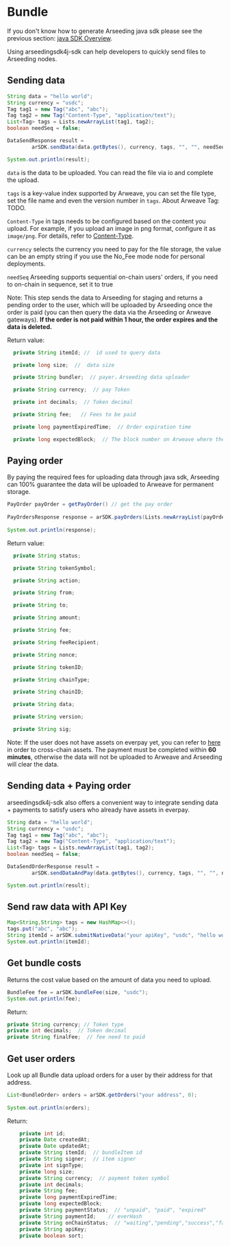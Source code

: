 # Bundle
If you don't know how to generate Arseeding java sdk please see the previous section: [java SDK Overview](1.intro.md).

Using arseedingsdk4j-sdk can help developers to quickly send files to Arseeding nodes.

## Sending data

```java
String data = "hello world";
String currency = "usdc";
Tag tag1 = new Tag("abc", "abc");
Tag tag2 = new Tag("Content-Type", "application/text");
List<Tag> tags = Lists.newArrayList(tag1, tag2);
boolean needSeq = false;

DataSendResponse result =
        arSDK.sendData(data.getBytes(), currency, tags, "", "", needSeq);

System.out.println(result);
```
`data` is the data to be uploaded. You can read the file via io and complete the upload.

`tags` is a key-value index supported by Arweave, you can set the file type, set the file name and even the version number in `tags`. About Arweave Tag: TODO.

`Content-Type` in tags needs to be configured based on the content you upload. For example, if you upload an image in png format, configure it as `image/png`. For details, refer to [Content-Type](../../other/tags.md#content-type).

`currency` selects the currency you need to pay for the file storage, the value can be an empty string if you use the No_Fee mode node for personal deployments.

`needSeq` Arseeding supports sequential on-chain users' orders, if you need to on-chain in sequence, set it to true

Note: This step sends the data to Arseeding for staging and returns a pending order to the user, which will be uploaded by Arseeding once the order is paid (you can then query the data via the Arseeding or Arweave gateways). **If the order is not paid within 1 hour, the order expires and the data is deleted.**

Return value:
```java
  private String itemId; //  id used to query data

  private long size;  //  data size

  private String bundler;  // payer，Arseeding data uploader

  private String currency;  // pay Token

  private int decimals;  // Token decimal

  private String fee;   // Fees to be paid

  private long paymentExpiredTime;  // Order expiration time

  private long expectedBlock;  // The block number on Arweave where the data is expected to be stored
```

## Paying order
By paying the required fees for uploading data through java sdk, Arseeding can 100% guarantee the data will be uploaded to Arweave for permanent storage.

```java
PayOrder payOrder = getPayOrder() // get the pay order
        
PayOrdersResponse response = arSDK.payOrders(Lists.newArrayList(payOrder))
    
System.out.println(response);
```

Return value:
```java
  private String status;

  private String tokenSymbol;

  private String action;

  private String from;

  private String to;

  private String amount;

  private String fee;

  private String feeRecipient;

  private String nonce;

  private String tokenID;

  private String chainType;

  private String chainID;

  private String data;

  private String version;

  private String sig;
```
Note: If the user does not have assets on everpay yet, you can refer to [here](../../other/2.getAR.md#everpay) in order to cross-chain assets. The payment must be completed within **60 minutes**, otherwise the data will not be uploaded to Arweave and Arseeding will clear the data.

## Sending data + Paying order

arseedingsdk4j-sdk also offers a convenient way to integrate sending data + payments to satisfy users who already have assets in everpay.

```java
String data = "hello world";
String currency = "usdc";
Tag tag1 = new Tag("abc", "abc");
Tag tag2 = new Tag("Content-Type", "application/text");
List<Tag> tags = Lists.newArrayList(tag1, tag2);
boolean needSeq = false;

DataSendOrderResponse result =
        arSDK.sendDataAndPay(data.getBytes(), currency, tags, "", "", needSeq);

System.out.println(result);
```

## Send raw data with API Key

```java
Map<String,String> tags = new HashMap<>();
tags.put("abc", "abc");
String itemId = arSDK.submitNativeData("your apiKey", "usdc", "hello world".getBytes(), "text/html", tags);
System.out.println(itemId);
```

## Get bundle costs

Returns the cost value based on the amount of data you need to upload.

```java
BundleFee fee = arSDK.bundleFee(size, "usdc");
System.out.println(fee);
```

Return:
```java
private String currency; // Token type
private int decimals;  // Token decimal
private String finalFee;  // fee need to paid
```

## Get user orders

Look up all Bundle data upload orders for a user by their address for that address.
```java
List<BundleOrder> orders = arSDK.getOrders("your address", 0);
    
System.out.println(orders);
```
Return:
```java 
    private int id;
    private Date createdAt;
    private Date updatedAt;
    private String itemId;  // bundleItem id
    private String signer;  // item signer
    private int signType;
    private long size;
    private String currency;  // payment token symbol
    private int decimals;
    private String fee;
    private long paymentExpiredTime;
    private long expectedBlock;
    private String paymentStatus;  // "unpaid", "paid", "expired"
    private String paymentId;    // everHash
    private String onChainStatus;  // "waiting","pending","success","failed"
    private String apiKey;
    private boolean sort;
```
